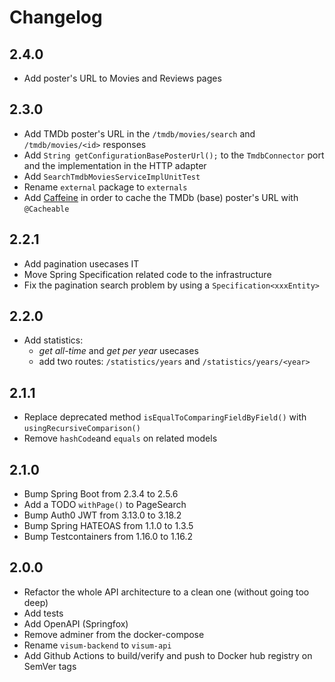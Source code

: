 # Changelog

## 2.4.0

- Add poster's URL to Movies and Reviews pages

## 2.3.0

- Add TMDb poster's URL in the `/tmdb/movies/search` and `/tmdb/movies/<id>` responses
- Add `String getConfigurationBasePosterUrl();` to the `TmdbConnector` port and the implementation in the HTTP adapter
- Add `SearchTmdbMoviesServiceImplUnitTest`
- Rename `external` package to `externals`
- Add [Caffeine](https://github.com/ben-manes/caffeine) in order to cache the TMDb (base) poster's URL with `@Cacheable`

## 2.2.1

- Add pagination usecases IT
- Move Spring Specification related code to the infrastructure
- Fix the pagination search problem by using a `Specification<xxxEntity>`

## 2.2.0

- Add statistics:
  - _get all-time_ and _get per year_ usecases
  - add two routes: `/statistics/years` and `/statistics/years/<year>`

## 2.1.1

- Replace deprecated method `isEqualToComparingFieldByField()` with `usingRecursiveComparison()`
- Remove `hashCode`and `equals` on related models

## 2.1.0

- Bump Spring Boot from 2.3.4 to 2.5.6
- Add a TODO `withPage()` to PageSearch
- Bump Auth0 JWT from 3.13.0 to 3.18.2
- Bump Spring HATEOAS from 1.1.0 to 1.3.5
- Bump Testcontainers from 1.16.0 to 1.16.2

## 2.0.0

- Refactor the whole API architecture to a clean one (without going too deep)
- Add tests
- Add OpenAPI (Springfox)
- Remove adminer from the docker-compose
- Rename `visum-backend` to `visum-api`
- Add Github Actions to build/verify and push to Docker hub registry on SemVer tags
